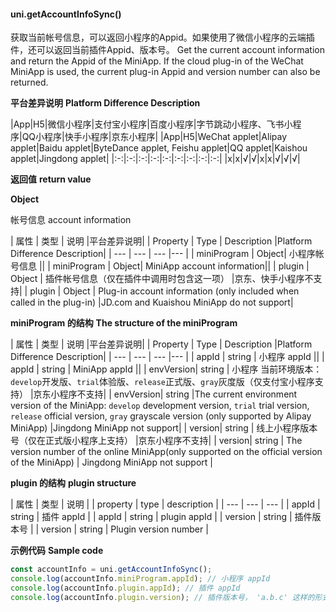 #### uni.getAccountInfoSync()

获取当前帐号信息，可以返回小程序的Appid。如果使用了微信小程序的云端插件，还可以返回当前插件Appid、版本号。
Get the current account information and return the Appid of the MiniApp. If the cloud plug-in of the WeChat MiniApp is used, the current plug-in Appid and version number can also be returned.

**平台差异说明**
**Platform Difference Description**

|App|H5|微信小程序|支付宝小程序|百度小程序|字节跳动小程序、飞书小程序|QQ小程序|快手小程序|京东小程序|
|App|H5|WeChat applet|Alipay applet|Baidu applet|ByteDance applet, Feishu applet|QQ applet|Kaishou applet|Jingdong applet|
|:-:|:-:|:-:|:-:|:-:|:-:|:-:|:-:|:-:|
|x|x|√|√|x|x|√|√|√|

**返回值**
**return value**

**Object**

帐号信息
account information

| 属性 | 类型 | 说明 |平台差异说明|
| Property | Type | Description |Platform Difference Description|
| --- | --- | --- |--- |
| miniProgram | Object| 小程序帐号信息 ||
| miniProgram | Object| MiniApp account information||
| plugin | Object | 插件帐号信息（仅在插件中调用时包含这一项） |京东、快手小程序不支持|
| plugin | Object | Plug-in account information (only included when called in the plug-in) |JD.com and Kuaishou MiniApp do not support|


**miniProgram 的结构**
**The structure of the miniProgram**

| 属性 | 类型 | 说明 |平台差异说明|
| Property | Type | Description |Platform Difference Description|
| --- | --- | --- |--- |
| appId | string | 小程序 appId ||
| appId | string | MiniApp appId ||
| envVersion| string | 小程序 当前环境版本：`develop`开发版、`trial`体验版、`release`正式版、`gray`灰度版（仅支付宝小程序支持） |京东小程序不支持|
| envVersion| string |The current environment version of the MiniApp: `develop` development version, `trial` trial version, `release` official version, `gray` grayscale version (only supported by Alipay MiniApp) |Jingdong MiniApp not support|
| version| string | 线上小程序版本号（仅在正式版小程序上支持） |京东小程序不支持|
| version| string | The version number of the online MiniApp(only supported on the official version of the MiniApp) | Jingdong MiniApp not support |


**plugin 的结构**
**plugin structure**

| 属性 | 类型 | 说明 |
| property | type | description |
| --- | --- | --- |
| appId | string | 插件 appId  |
| appId | string | plugin appId |
| version | string | 插件版本号 |
| version | string | Plugin version number |


**示例代码**
**Sample code**

```js
const accountInfo = uni.getAccountInfoSync();
console.log(accountInfo.miniProgram.appId); // 小程序 appId
console.log(accountInfo.plugin.appId); // 插件 appId
console.log(accountInfo.plugin.version); // 插件版本号， 'a.b.c' 这样的形式
```
